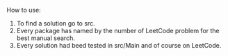 How to use:

1. To find a solution go to src.
2. Every package has named by the number of LeetCode problem for the best manual search.
3. Every solution had beed tested in src/Main and of course on LeetCode.
